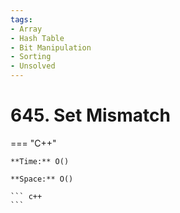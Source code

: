 ```yaml
---
tags:
- Array
- Hash Table
- Bit Manipulation
- Sorting
- Unsolved
---
```



# 645. Set Mismatch

=== "C++"

    **Time:** O()

    **Space:** O()

    ``` c++
    ```